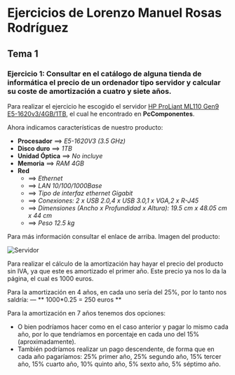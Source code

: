 # Ejercicios de Lorenzo Manuel Rosas Rodríguez
## Tema 1
### Ejercicio 1: Consultar en el catálogo de alguna tienda de informática el precio de un ordenador tipo servidor y calcular su coste de amortización a cuatro y siete años.

Para realizar el ejercicio he escogido el servidor [HP ProLiant ML110 Gen9 E5-1620v3/4GB/1TB](http://www.pccomponentes.com/lenovo_ts_440_think_server_intel_xeon_v1225_e3_4gb.html), el cual he encontrado en **PcComponentes**.

Ahora indicamos características de nuestro producto:
- **Procesador** ==> *E5-1620V3 (3.5 GHz)*
- **Disco duro** ==>  *1TB*
- **Unidad Óptica** ==> *No incluye*
- **Memoria** ==> *RAM 4GB*
- **Red**
   - ==> *Ethernet*
   - ==> *LAN 10/100/1000Base*
   - ==> *Tipo de interfaz ethernet Gigabit*
   - ==> *Conexiones: 2 x USB 2.0,4 x USB 3.0,1 x VGA,2 x R-J45*
   - ==> *Dimensiones (Ancho x Profundidad x Altura): 19.5 cm x 48.05 cm x 44 cm*
   - ==> *Peso 12.5 kg*


Para más información consultar el enlace de arriba. Imagen del producto:

![Servidor](http://fotos.pccomponentes.com/ordenadores_sobremesa/servidores/hp_proliant_ml110_gen9_e5_2603v3_4gb.jpg)

Para realizar el cálculo de la amortización hay hayar el precio del producto sin IVA, ya que este es amortizado el primer año. Este precio ya nos lo da la página, el cual es 1000 euros.

Para la amortización en 4 años, en cada uno sería del 25%, por lo tanto nos saldría:
—  ** 1000*0.25 = 250 euros ** 

Para la amortización en 7 años tenemos dos opciones: 
- O bien podríamos hacer como en el caso anterior y pagar lo mismo cada año, por lo que tendríamos en porcentaje en cada uno del 15%(aproximadamente). 
- También podríamos realizar un pago descendente, de forma que en cada año pagaríamos: 25% primer año, 25% segundo año, 15% tercer año, 15% cuarto año, 10% quinto año, 5% sexto año, 
5% séptimo año.

